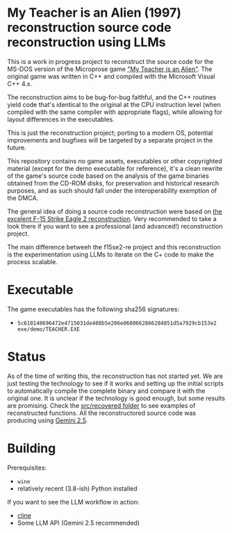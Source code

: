 #  My Teacher is an Alien (1997) reconstruction  source code reconstruction using LLMs

This is a work in progress project to reconstruct the source code for the MS-DOS version of the Microprose game ["My Teacher is an Alien"](https://adventuregamers.com/games/my-teacher-is-an-alien). The original game was written in C++ and compiled with the Microsoft Visual C++ 4.x.

The reconstruction aims to be bug-for-bug faithful, and the C++ routines yield code that's identical to the original at the CPU instruction level (when compiled with the same compiler with appropriate flags), while allowing for layout differences in the executables.

This is just the reconstruction project; porting to a modern OS, potential improvements and bugfixes will be targeted by a separate project in the future.

This repository contains no game assets, executables or other copyrighted material (except for the demo executable for reference), it's a clean rewrite of the game's source code based on the analysis of the game binaries obtained from the CD-ROM disks, for preservation and historical research purposes, and as such should fall under the interoperability exemption of the DMCA.

The general idea of doing a source code reconstruction were based on [the excelent F-15 Strike Eagle 2 reconstruction](https://github.com/neuviemeporte/f15se2-re). Very recommended to take a look there if you want to see a professional (and advanced!) reconstruction project.

The main difference betweeh the f15se2-re project and this reconstruction is the experimentation using LLMs to iterate on the C+ code to make the process scalable.

# Executable

The game executables has the following sha256 signatures:

* `5c618148696472e4715031de408b5e206e0680662866284851d5a7929cb153e2  exe/demo/TEACHER.EXE`

# Status

As of the time of writing this, the reconstruction has not started yet. We are just testing the technology to see if it works and setting up the initial scripts to automatically compile the complete binary and compare it with the original one. It is unclear if the technology is good enough, but some results are promising. Check the [src/recovered folder](./src) to see examples of reconstructed functions. All the reconstructored source code was producing using [Gemini 2.5](https://blog.google/technology/google-deepmind/gemini-model-thinking-updates-march-2025/).

# Building

Prerequisites:

* `wine`
* relatively recent (3.8-ish) Python installed

If you want to see the LLM workflow in action:

* [cline](https://cline.bot/)
* Some LLM API (Gemini 2.5 recommended)